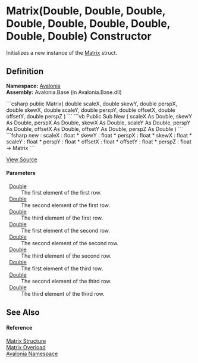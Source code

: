 # Matrix(Double, Double, Double, Double, Double, Double, Double, Double, Double) Constructor


Initializes a new instance of the <a href="T_Avalonia_Matrix">Matrix</a> struct.



## Definition
**Namespace:** <a href="N_Avalonia">Avalonia</a>  
**Assembly:** Avalonia.Base (in Avalonia.Base.dll)

<Tabs groupId="api-code-preview">
<TabItem value="csharp" label="C#">
```csharp
public Matrix(
	double scaleX,
	double skewY,
	double perspX,
	double skewX,
	double scaleY,
	double perspY,
	double offsetX,
	double offsetY,
	double perspZ
)
```
</TabItem>
<TabItem value="vb" label="VB">
```vb
Public Sub New ( 
	scaleX As Double,
	skewY As Double,
	perspX As Double,
	skewX As Double,
	scaleY As Double,
	perspY As Double,
	offsetX As Double,
	offsetY As Double,
	perspZ As Double
)
```
</TabItem>
<TabItem value="fsharp" label="F#">
```fsharp
new : 
        scaleX : float * 
        skewY : float * 
        perspX : float * 
        skewX : float * 
        scaleY : float * 
        perspY : float * 
        offsetX : float * 
        offsetY : float * 
        perspZ : float -> Matrix
```
</TabItem>
</Tabs>



<a href="https://github.com/AvaloniaUI/Avalonia/tree/master/src/Avalonia.Base/Matrix.cs#L79" title="View the source code">View Source</a>



#### Parameters
<dl><dt>  <a href="https://learn.microsoft.com/dotnet/api/system.double" target="_blank" rel="noopener noreferrer">Double</a></dt><dd>The first element of the first row.</dd><dt>  <a href="https://learn.microsoft.com/dotnet/api/system.double" target="_blank" rel="noopener noreferrer">Double</a></dt><dd>The second element of the first row.</dd><dt>  <a href="https://learn.microsoft.com/dotnet/api/system.double" target="_blank" rel="noopener noreferrer">Double</a></dt><dd>The third element of the first row.</dd><dt>  <a href="https://learn.microsoft.com/dotnet/api/system.double" target="_blank" rel="noopener noreferrer">Double</a></dt><dd>The first element of the second row.</dd><dt>  <a href="https://learn.microsoft.com/dotnet/api/system.double" target="_blank" rel="noopener noreferrer">Double</a></dt><dd>The second element of the second row.</dd><dt>  <a href="https://learn.microsoft.com/dotnet/api/system.double" target="_blank" rel="noopener noreferrer">Double</a></dt><dd>The third element of the second row.</dd><dt>  <a href="https://learn.microsoft.com/dotnet/api/system.double" target="_blank" rel="noopener noreferrer">Double</a></dt><dd>The first element of the third row.</dd><dt>  <a href="https://learn.microsoft.com/dotnet/api/system.double" target="_blank" rel="noopener noreferrer">Double</a></dt><dd>The second element of the third row.</dd><dt>  <a href="https://learn.microsoft.com/dotnet/api/system.double" target="_blank" rel="noopener noreferrer">Double</a></dt><dd>The third element of the third row.</dd></dl>

## See Also


#### Reference
<a href="T_Avalonia_Matrix">Matrix Structure</a>  
<a href="Overload_Avalonia_Matrix__ctor">Matrix Overload</a>  
<a href="N_Avalonia">Avalonia Namespace</a>  

